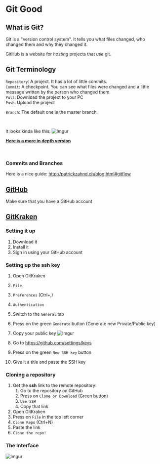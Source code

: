 # Git Good

## What is Git?
Git is a "version control system". It tells you what files changed, who changed them and why they changed it.

GitHub is a website for *hosting* projects that *use* git.

## Git Terminology
`Repository`: A project. It has a lot of little commits.  
`Commit`: A checkpoint. You can see what files were changed and a little message written by the person who changed them.  
`Pull`: Download the project to your PC  
`Push`: Upload the project  

`Branch`: <TODO> The default one is the master branch.


<br>

It looks kinda like this:
![Imgur](https://i.imgur.com/c4skNTu.png?1)

[**Here is a more in depth version**](http://patrickzahnd.ch/uploads/git-transport-v1.png)  

<br>

### Commits and Branches  

Here is a nice guide: http://patrickzahnd.ch/blog.html#gitflow

## [GitHub](https://github.com/)
Make sure that you have a GitHub account

## [GitKraken](https://www.gitkraken.com/)

### Setting it up
1. Download it  
2. Install it
3. Sign in using your GitHub account

### Setting up the ssh key
1. Open GitKraken
2. `File`
3. `Preferences` (Ctrl+,)
4. `Authentication`
5. Switch to the `General` tab
6. Press on the green `Generate` button (Generate new Private/Public key)
7. Copy your public key
![Imgur](https://i.imgur.com/IfdtTud.png)

8. Go to https://github.com/settings/keys 
9. Press on the green `New SSH key` button
10. Give it a title and paste the SSH key





### Cloning a repository

1. Get the **ssh** link to the remote repository:
   1. Go to the repository on GitHub
   2. Press on `Clone or Download` (Green button)
   3. `Use SSH`
   4. Copy that link
2. Open GitKraken
3. Press on `File` in the top left corner
4. `Clone Repo` (Ctrl+N)
5. Paste the link
6. `Clone the repo!`

### The Interface
![Imgur](https://i.imgur.com/6VU34r0.png)
